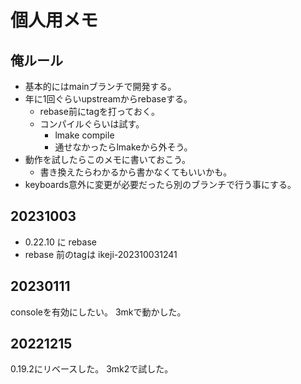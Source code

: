 # 個人用メモ

## 俺ルール

- 基本的にはmainブランチで開発する。
- 年に1回ぐらいupstreamからrebaseする。
  - rebase前にtagを打っておく。
  - コンパイルぐらいは試す。
    - lmake compile
    - 通せなかったらlmakeから外そう。
- 動作を試したらこのメモに書いておこう。
  - 書き換えたらわかるから書かなくてもいいかも。
- keyboards意外に変更が必要だったら別のブランチで行う事にする。

## 20231003

- 0.22.10 に rebase
- rebase 前のtagは ikeji-202310031241

## 20230111

consoleを有効にしたい。
3mkで動かした。

## 20221215

0.19.2にリベースした。
3mk2で試した。
